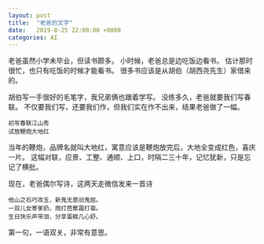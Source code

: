 ```yaml
---
layout: post
title:  "老爸的文字"
date:   2019-8-25 22:00:00 +0800
categories: AI
---
```


老爸虽然小学未毕业，但读书颇多。
小时候，老爸总是边吃饭边看书。
估计那时很忙，也只有吃饭的时候才能看书。
很多书应该是从胡伯（胡西尧先生）家借来的。

胡伯写一手很好的毛笔字，我兄弟俩也跟着学写。
没练多久，老爸就要我们写春联。
不仅要我们写，还要我们作，但我们实在作不出来，结果老爸做了一幅。

    初写春联江山秀
    试放鞭炮大地红

当年的鞭炮，品牌名就叫大地红，寓意应该是鞭炮放完后，大地全变成红色，喜庆一片。
这幅对联，应景、工整、通顺、上口，时隔二三十年，记忆犹新，只是忘记了横批。


现在，老爸偶尔写诗，这两天走微信发来一首诗

    他山之石巧攻玉，新鬼无意旧鬼屈。
    一双儿女寄爹奶，雨打芭蕉霜打菊。
    生日快乐声带泪，分享蛋糕几心舒。

第一句，一语双关，非常有意思。
